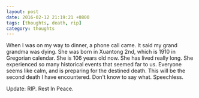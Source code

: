 ```yaml
---
layout: post
date: 2016-02-12 21:19:21 +0800
tags: [thoughts, death, rip]
category: thoughts
---
```


When I was on my way to dinner, a phone call came. It said my grand grandma was dying. She was born in Xuantong 2nd, which is 1910 in Gregorian calendar. She is 106 years old now. She has lived really long. She experienced so many historical events that seemed far to us. Everyone seems like calm, and is preparing for the destined death. This will be the second death I have encountered. Don't know to say what. Speechless.

Update: RIP. Rest In Peace.
